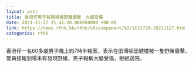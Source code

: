 ```yaml
---
layout: post
title: 香港仔男子報案稱被野豬襲擊　大腿受傷
date: 2021-11-27 21:42:20.000000000 +08:00
link: https://news.rthk.hk/rthk/ch/component/k2/1621728-20211127.htm
categories: rthk
---
```


香港仔一名60多歲男子晚上約7時半報案，表示在田灣邨田健樓被一隻野豬襲擊，警員接報到場未有發現野豬，男子報稱大腿受傷，拒絕送院。
